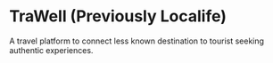 # TraWell (Previously Localife)

A travel platform to connect less known destination to tourist seeking authentic experiences.





